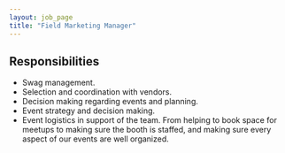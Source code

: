 ```yaml
---
layout: job_page
title: "Field Marketing Manager"
---
```


## Responsibilities

* Swag management. 
* Selection and coordination with vendors.
* Decision making regarding events and planning. 
* Event strategy and decision making. 
* Event logistics in support of the team. From helping to book space for meetups to making sure the booth is staffed, and making sure every aspect of our events are well organized.
